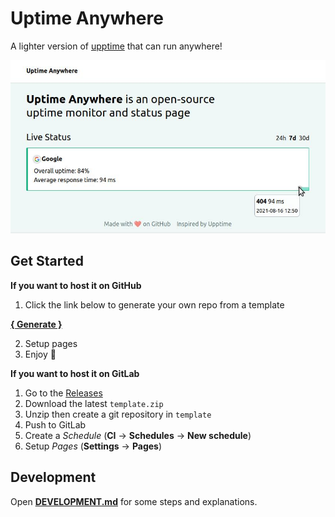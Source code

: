 # Uptime Anywhere

A lighter version of [upptime](https://upptime.js.org/) that can run anywhere!

![screenshot](screenshot.jpg)

## Get Started

**If you want to host it on GitHub**

1. Click the link below to generate your own repo from a template

[**{ Generate }**](https://github.com/lil5/uptime-template/generate)

2. Setup pages
3. Enjoy :tea:

**If you want to host it on GitLab**

1. Go to the [Releases](https://github.com/lil5/uptime-anywhere/releases/)
2. Download the latest `template.zip`
3. Unzip then create a git repository in `template`
4. Push to GitLab
5. Create a _Schedule_ (**CI** -> **Schedules** -> **New schedule**)
6. Setup _Pages_ (**Settings** -> **Pages**)

## Development

Open [**DEVELOPMENT.md**](DEVELOPMENT.md) for some steps and explanations.
